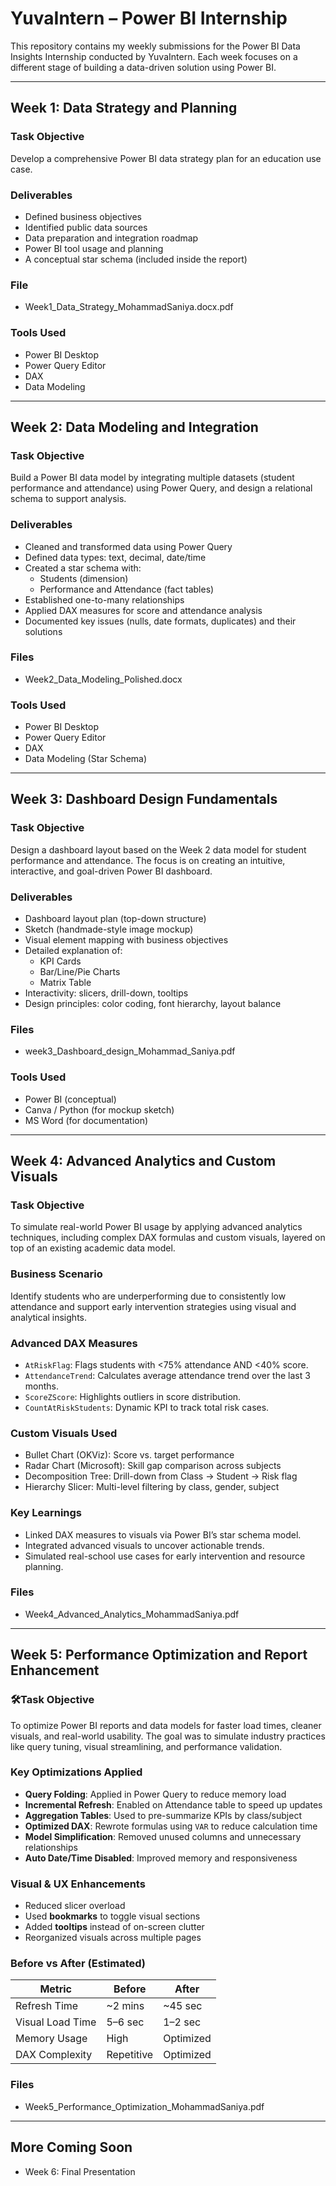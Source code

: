 # YuvaIntern – Power BI Internship

This repository contains my weekly submissions for the Power BI Data Insights Internship conducted by YuvaIntern. Each week focuses on a different stage of building a data-driven solution using Power BI.

---

## Week 1: Data Strategy and Planning

### Task Objective
Develop a comprehensive Power BI data strategy plan for an education use case.

### Deliverables
- Defined business objectives  
- Identified public data sources  
- Data preparation and integration roadmap  
- Power BI tool usage and planning  
- A conceptual star schema (included inside the report)

### File
- Week1_Data_Strategy_MohammadSaniya.docx.pdf

### Tools Used
- Power BI Desktop  
- Power Query Editor  
- DAX  
- Data Modeling

---

## Week 2: Data Modeling and Integration

### Task Objective
Build a Power BI data model by integrating multiple datasets (student performance and attendance) using Power Query, and design a relational schema to support analysis.

### Deliverables
- Cleaned and transformed data using Power Query  
- Defined data types: text, decimal, date/time  
- Created a star schema with:
  - Students (dimension)  
  - Performance and Attendance (fact tables)  
- Established one-to-many relationships  
- Applied DAX measures for score and attendance analysis  
- Documented key issues (nulls, date formats, duplicates) and their solutions

### Files
- Week2_Data_Modeling_Polished.docx

### Tools Used
- Power BI Desktop  
- Power Query Editor  
- DAX  
- Data Modeling (Star Schema)

---
## Week 3: Dashboard Design Fundamentals

### Task Objective
Design a dashboard layout based on the Week 2 data model for student performance and attendance. The focus is on creating an intuitive, interactive, and goal-driven Power BI dashboard.

### Deliverables
- Dashboard layout plan (top-down structure)
- Sketch (handmade-style image mockup)
- Visual element mapping with business objectives
- Detailed explanation of:
  - KPI Cards
  - Bar/Line/Pie Charts
  - Matrix Table
- Interactivity: slicers, drill-down, tooltips
- Design principles: color coding, font hierarchy, layout balance

### Files
- week3_Dashboard_design_Mohammad_Saniya.pdf  

### Tools Used
- Power BI (conceptual)
- Canva / Python (for mockup sketch)
- MS Word (for documentation)
  
---
## Week 4: Advanced Analytics and Custom Visuals

### Task Objective
To simulate real-world Power BI usage by applying advanced analytics techniques, including complex DAX formulas and custom visuals, layered on top of an existing academic data model.

### Business Scenario
Identify students who are underperforming due to consistently low attendance and support early intervention strategies using visual and analytical insights.

### Advanced DAX Measures
- `AtRiskFlag`: Flags students with <75% attendance AND <40% score.
- `AttendanceTrend`: Calculates average attendance trend over the last 3 months.
- `ScoreZScore`: Highlights outliers in score distribution.
- `CountAtRiskStudents`: Dynamic KPI to track total risk cases.

### Custom Visuals Used
- Bullet Chart (OKViz): Score vs. target performance
- Radar Chart (Microsoft): Skill gap comparison across subjects
- Decomposition Tree: Drill-down from Class → Student → Risk flag
- Hierarchy Slicer: Multi-level filtering by class, gender, subject

### Key Learnings
- Linked DAX measures to visuals via Power BI’s star schema model.
- Integrated advanced visuals to uncover actionable trends.
- Simulated real-school use cases for early intervention and resource planning.

### Files
- Week4_Advanced_Analytics_MohammadSaniya.pdf
---

## Week 5: Performance Optimization and Report Enhancement

### 🛠Task Objective
To optimize Power BI reports and data models for faster load times, cleaner visuals, and real-world usability. The goal was to simulate industry practices like query tuning, visual streamlining, and performance validation.

### Key Optimizations Applied
- **Query Folding**: Applied in Power Query to reduce memory load  
- **Incremental Refresh**: Enabled on Attendance table to speed up updates  
- **Aggregation Tables**: Used to pre-summarize KPIs by class/subject  
- **Optimized DAX**: Rewrote formulas using `VAR` to reduce calculation time  
- **Model Simplification**: Removed unused columns and unnecessary relationships  
- **Auto Date/Time Disabled**: Improved memory and responsiveness

### Visual & UX Enhancements
- Reduced slicer overload  
- Used **bookmarks** to toggle visual sections  
- Added **tooltips** instead of on-screen clutter  
- Reorganized visuals across multiple pages

### Before vs After (Estimated)
| Metric              | Before        | After       |
|---------------------|---------------|-------------|
| Refresh Time        | ~2 mins       | ~45 sec     |
| Visual Load Time    | 5–6 sec       | 1–2 sec     |
| Memory Usage        | High          | Optimized   |
| DAX Complexity      | Repetitive    | Optimized   |

### Files
- Week5_Performance_Optimization_MohammadSaniya.pdf
---
## More Coming Soon    
- Week 6: Final Presentation


